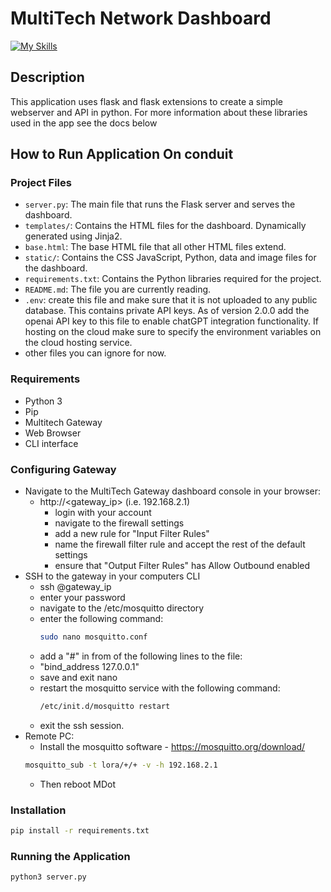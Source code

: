 # MultiTech Network Dashboard

[![My Skills](https://skillicons.dev/icons?i=python,flask,js,html,css,github)](https://skillicons.dev)

## Description

This application uses flask and flask extensions to create a simple webserver and API in python. For more information
about these libraries used in the app see the docs below

## How to Run Application On conduit

### Project Files

- `server.py`: The main file that runs the Flask server and serves the dashboard.
- `templates/`: Contains the HTML files for the dashboard. Dynamically generated using Jinja2.
- `base.html`: The base HTML file that all other HTML files extend.
- `static/`: Contains the CSS JavaScript, Python, data and image files for the dashboard.
- `requirements.txt`: Contains the Python libraries required for the project.
- `README.md`: The file you are currently reading.
- `.env`: create this file and make sure that it is not uploaded to any public database. This contains private API keys. As of version 2.0.0 add the openai API key to this file to enable chatGPT integration functionality. If hosting on the cloud make sure to specify the environment variables on the cloud hosting service.
- other files you can ignore for now.

### Requirements

- Python 3
- Pip
- Multitech Gateway
- Web Browser
- CLI interface

### Configuring Gateway

- Navigate to the MultiTech Gateway dashboard console in your browser:
    - http://<gateway_ip> (i.e. 192.168.2.1)
        - login with your account
        - navigate to the firewall settings
        - add a new rule for "Input Filter Rules"
        - name the firewall filter rule and accept the rest of the default settings
        - ensure that "Output Filter Rules" has Allow Outbound enabled
- SSH to the gateway in your computers CLI
    - ssh <username>@gateway_ip
    - enter your password
    - navigate to the /etc/mosquitto directory
    - enter the following command:
        ```bash
        sudo nano mosquitto.conf
        ```
    - add a "#" in from of the following lines to the file:
    - "bind_address 127.0.0.1"
    - save and exit nano
    - restart the mosquitto service with the following command:
      ```bash
      /etc/init.d/mosquitto restart
      ```
    - exit the ssh session.
- Remote PC:
    - Install the mosquitto software - https://mosquitto.org/download/
  ```bash
  mosquitto_sub -t lora/+/+ -v -h 192.168.2.1
  ```
    - Then reboot MDot

### Installation

```bash
pip install -r requirements.txt
```

### Running the Application

```bash
python3 server.py
```

